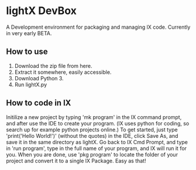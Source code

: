 # lightX DevBox
A Development environment for packaging and managing lX code. Currently in very early BETA.
## How to use
1. Download the zip file from here.
2. Extract it somewhere, easily accessible.
3. Download Python 3.
4. Run lightX.py

## How to code in lX
Initilize a new project by typing 'mk program' in the lX command prompt, and after use the IDE to create your program. (lX uses python for coding, so search up for example 
python projects online.) To get started, just type 'print('Hello World!')' (without the quotes) in the IDE, click Save As, and save it in the same directory as lightX. Go back to lX Cmd Prompt, and type in 'run program', type in the full name of your program, and lX will run it for you. When you are done, use 'pkg program' to locate the folder of your project and convert it to a single lX Package. Easy as that!
